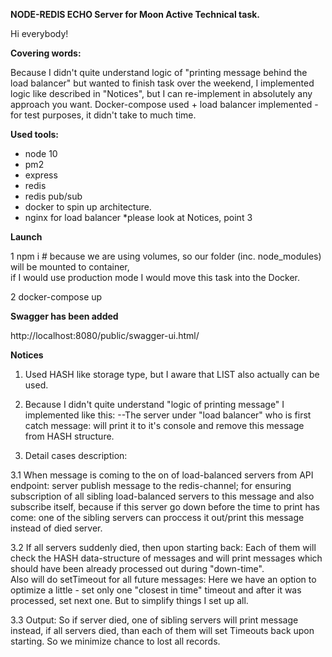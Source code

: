 **NODE-REDIS ECHO Server for Moon Active Technical task.**

Hi everybody!

**Covering words:**

Because I didn't quite understand logic of "printing message behind the load balancer" but wanted to finish task over the weekend,
I implemented logic like described in "Notices", but I can re-implement in absolutely any approach you want. Docker-compose used + load balancer implemented - for test purposes, it didn't take to much time.



**Used tools:**

- node 10
- pm2
- express
- redis
- redis pub/sub 
- docker to spin up architecture.
- nginx for load balancer
*please look at Notices, point 3

**Launch**

1 npm i # because we are using volumes, so our folder (inc. node_modules) will be mounted to container,  
if I would use production mode I would move this task into the Docker.

2 docker-compose up

**Swagger has been added**

http://localhost:8080/public/swagger-ui.html/


**Notices**

1. Used HASH like storage type, but I aware that LIST also actually can be used.
2. Because I didn't quite understand "logic of printing message" I implemented like this: 
	--The server under "load balancer" who is first catch message: will print it to it's console and remove this message from HASH structure.

3. Detail cases description:	

3.1 When message is coming to the on of load-balanced servers from API endpoint: server publish message to the redis-channel; 
    for ensuring subscription of all sibling load-balanced servers to this message and also subscribe itself, because
    if this server go down before the time to print has come: one of the sibling servers can proccess it out/print this message instead of died server.

3.2 If all servers suddenly died, then upon starting back: 
    Each of them will check the HASH data-structure of messages and will print messages which should have been already processed out during "down-time".	
    Also will do setTimeout for all future messages: 
	Here we have an option to optimize a little - set only one "closest in time" timeout and after it was processed, set next one. 
	But to simplify things I set up all.

3.3 Output: So if server died, one of sibling servers will print message instead, if all servers died, than each of them will set Timeouts back upon starting.
    So we minimize chance to lost all records.
	





